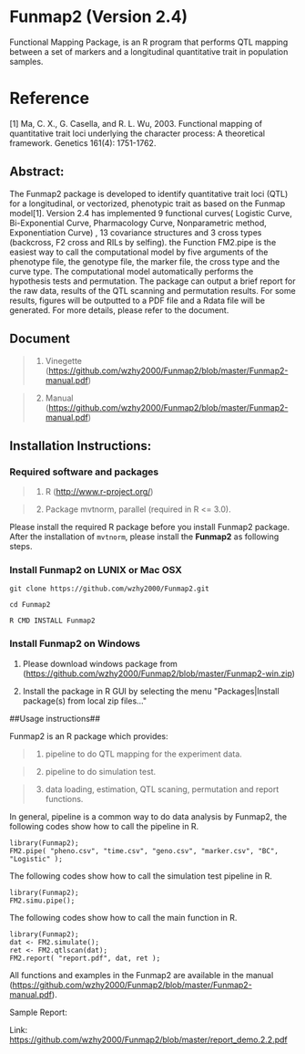 # Funmap2 (Version 2.4)

Functional Mapping Package, is an R program that performs QTL mapping between a set of markers and a longitudinal quantitative trait in population samples. 

# Reference

[1] Ma, C. X., G. Casella, and R. L. Wu, 2003. Functional mapping of quantitative trait loci underlying the character process: A theoretical framework. Genetics 161(4): 1751-1762.

## Abstract:

The Funmap2 package is developed to identify quantitative trait loci (QTL) for a longitudinal, or vectorized, phenotypic trait as based on the Funmap model[1]. Version 2.4 has implemented 9 functional curves( Logistic Curve, Bi-Exponential Curve, Pharmacology Curve, Nonparametric method, Exponentiation Curve) , 13 covariance structures and 3 cross types (backcross, F2 cross and RILs by selfing). the Function FM2.pipe is the easiest way to call the computational model by five arguments of the phenotype file, the genotype file, the marker file, the cross type and the curve type. The computational model automatically performs the hypothesis tests and permutation. The package can output a brief report for the raw data, results of the QTL scanning and permutation results. For some results, figures will be outputted to a PDF file and a Rdata file will be generated. For more details, please refer to the document. 

## Document

> 1) Vinegette (https://github.com/wzhy2000/Funmap2/blob/master/Funmap2-manual.pdf)

> 2) Manual (https://github.com/wzhy2000/Funmap2/blob/master/Funmap2-manual.pdf)

## Installation Instructions:

### Required software and packages
    
> 1. R (http://www.r-project.org/)
    
> 2. Package mvtnorm, parallel (required in R <= 3.0).

Please install the required R package before you install Funmap2 package. After the  installation of `mvtnorm`, please install the **Funmap2** as following steps.

### Install Funmap2 on LUNIX or Mac OSX

```
git clone https://github.com/wzhy2000/Funmap2.git

cd Funmap2

R CMD INSTALL Funmap2

```

### Install Funmap2 on Windows

1) Please download windows package from (https://github.com/wzhy2000/Funmap2/blob/master/Funmap2-win.zip)

2) Install the package in R GUI by selecting the menu "Packages|Install package(s) from local zip files..."

##Usage instructions##

Funmap2 is an R package which provides:

> 1) pipeline to do QTL mapping for the experiment data.

> 2) pipeline to do simulation test.

> 3) data loading, estimation, QTL scaning, permutation and report functions.

In general, pipeline is a common way to do data analysis by Funmap2, the following codes show how to call the pipeline in R.

```
library(Funmap2);
FM2.pipe( "pheno.csv", "time.csv", "geno.csv", "marker.csv", "BC", "Logistic" );
```

The following codes show how to call the simulation test pipeline in R.

```
library(Funmap2);
FM2.simu.pipe();
```

The following codes show how to call the main function in R.

```
library(Funmap2);
dat <- FM2.simulate();
ret <- FM2.qtlscan(dat);
FM2.report( "report.pdf", dat, ret );
```
All functions and examples in the Funmap2 are available in the manual (https://github.com/wzhy2000/Funmap2/blob/master/Funmap2-manual.pdf).

Sample Report:

Link: https://github.com/wzhy2000/Funmap2/blob/master/report_demo.2.2.pdf

